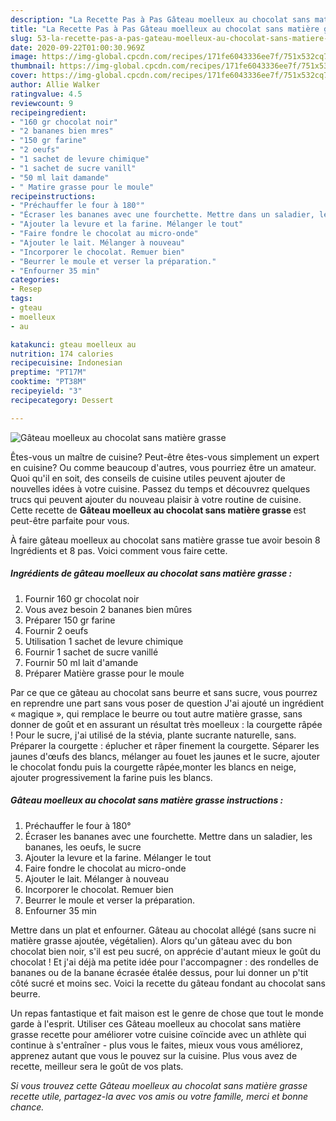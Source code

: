 ```yaml
---
description: "La Recette Pas à Pas Gâteau moelleux au chocolat sans matière grasse"
title: "La Recette Pas à Pas Gâteau moelleux au chocolat sans matière grasse"
slug: 53-la-recette-pas-a-pas-gateau-moelleux-au-chocolat-sans-matiere-grasse
date: 2020-09-22T01:00:30.969Z
image: https://img-global.cpcdn.com/recipes/171fe6043336ee7f/751x532cq70/gateau-moelleux-au-chocolat-sans-matiere-grasse-photo-principale-de-la-recette.jpg
thumbnail: https://img-global.cpcdn.com/recipes/171fe6043336ee7f/751x532cq70/gateau-moelleux-au-chocolat-sans-matiere-grasse-photo-principale-de-la-recette.jpg
cover: https://img-global.cpcdn.com/recipes/171fe6043336ee7f/751x532cq70/gateau-moelleux-au-chocolat-sans-matiere-grasse-photo-principale-de-la-recette.jpg
author: Allie Walker
ratingvalue: 4.5
reviewcount: 9
recipeingredient:
- "160 gr chocolat noir"
- "2 bananes bien mres"
- "150 gr farine"
- "2 oeufs"
- "1 sachet de levure chimique"
- "1 sachet de sucre vanill"
- "50 ml lait damande"
- " Matire grasse pour le moule"
recipeinstructions:
- "Préchauffer le four à 180°"
- "Écraser les bananes avec une fourchette. Mettre dans un saladier, les bananes, les oeufs, le sucre"
- "Ajouter la levure et la farine. Mélanger le tout"
- "Faire fondre le chocolat au micro-onde"
- "Ajouter le lait. Mélanger à nouveau"
- "Incorporer le chocolat. Remuer bien"
- "Beurrer le moule et verser la préparation."
- "Enfourner 35 min"
categories:
- Resep
tags:
- gteau
- moelleux
- au

katakunci: gteau moelleux au 
nutrition: 174 calories
recipecuisine: Indonesian
preptime: "PT17M"
cooktime: "PT38M"
recipeyield: "3"
recipecategory: Dessert

---
```



![Gâteau moelleux au chocolat sans matière grasse](https://img-global.cpcdn.com/recipes/171fe6043336ee7f/751x532cq70/gateau-moelleux-au-chocolat-sans-matiere-grasse-photo-principale-de-la-recette.jpg)

Êtes-vous un maître de cuisine? Peut-être êtes-vous simplement un expert en cuisine? Ou comme beaucoup d'autres, vous pourriez être un amateur. Quoi qu'il en soit, des conseils de cuisine utiles peuvent ajouter de nouvelles idées à votre cuisine. Passez du temps et découvrez quelques trucs qui peuvent ajouter du nouveau plaisir à votre routine de cuisine. Cette recette de <strong> Gâteau moelleux au chocolat sans matière grasse </strong> est peut-être parfaite pour vous.

<!--inarticleads1-->

À faire gâteau moelleux au chocolat sans matière grasse tue avoir besoin 8 Ingrédients et 8 pas. Voici comment vous faire cette.

##### Ingrédients de gâteau moelleux au chocolat sans matière grasse :

1. Fournir 160 gr chocolat noir
1. Vous avez besoin 2 bananes bien mûres
1. Préparer 150 gr farine
1. Fournir 2 oeufs
1. Utilisation 1 sachet de levure chimique
1. Fournir 1 sachet de sucre vanillé
1. Fournir 50 ml lait d&#39;amande
1. Préparer  Matière grasse pour le moule


Par ce que ce gâteau au chocolat sans beurre et sans sucre, vous pourrez en reprendre une part sans vous poser de question J&#39;ai ajouté un ingrédient « magique », qui remplace le beurre ou tout autre matière grasse, sans donner de goût et en assurant un résultat très moelleux : la courgette râpée ! Pour le sucre, j&#39;ai utilisé de la stévia, plante sucrante naturelle, sans. Préparer la courgette : éplucher et râper finement la courgette. Séparer les jaunes d&#39;œufs des blancs, mélanger au fouet les jaunes et le sucre, ajouter le chocolat fondu puis la courgette râpée,monter les blancs en neige, ajouter progressivement la farine puis les blancs. 

<!--inarticleads2-->

##### Gâteau moelleux au chocolat sans matière grasse instructions :

1. Préchauffer le four à 180°
1. Écraser les bananes avec une fourchette. Mettre dans un saladier, les bananes, les oeufs, le sucre
1. Ajouter la levure et la farine. Mélanger le tout
1. Faire fondre le chocolat au micro-onde
1. Ajouter le lait. Mélanger à nouveau
1. Incorporer le chocolat. Remuer bien
1. Beurrer le moule et verser la préparation.
1. Enfourner 35 min


Mettre dans un plat et enfourner. Gâteau au chocolat allégé (sans sucre ni matière grasse ajoutée, végétalien). Alors qu&#39;un gâteau avec du bon chocolat bien noir, s&#39;il est peu sucré, on apprécie d&#39;autant mieux le goût du chocolat ! Et j&#39;ai déjà ma petite idée pour l&#39;accompagner : des rondelles de bananes ou de la banane écrasée étalée dessus, pour lui donner un p&#39;tit côté sucré et moins sec. Voici la recette du gâteau fondant au chocolat sans beurre. 

<!--inarticleads1-->

<p>
Un repas fantastique et fait maison est le genre de chose que tout le monde garde à l'esprit. Utiliser ces Gâteau moelleux au chocolat sans matière grasse recette pour améliorer votre cuisine coïncide avec un athlète qui continue à s'entraîner - plus vous le faites, mieux vous vous améliorez, apprenez autant que vous le pouvez sur la cuisine. Plus vous avez de recette, meilleur sera le goût de vos plats.
</p>

<p>
<i>Si vous trouvez cette Gâteau moelleux au chocolat sans matière grasse recette utile, partagez-la avec vos amis ou votre famille, merci et bonne chance.</i>
</p>
